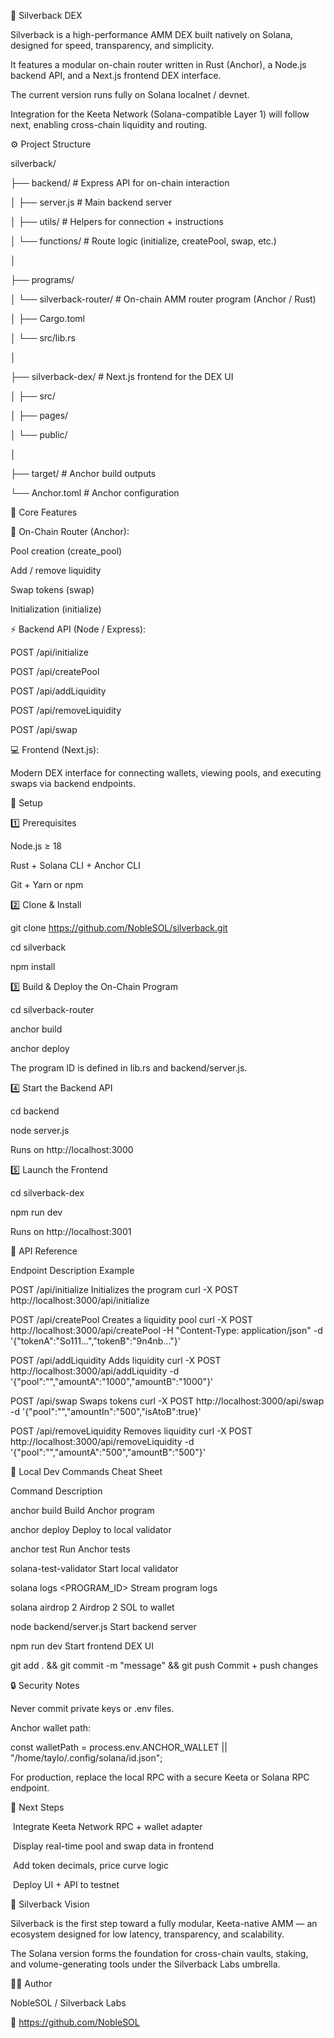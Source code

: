 🦍 Silverback DEX



Silverback is a high-performance AMM DEX built natively on Solana, designed for speed, transparency, and simplicity.

It features a modular on-chain router written in Rust (Anchor), a Node.js backend API, and a Next.js frontend DEX interface.



The current version runs fully on Solana localnet / devnet.

Integration for the Keeta Network (Solana-compatible Layer 1) will follow next, enabling cross-chain liquidity and routing.



⚙️ Project Structure

silverback/

├── backend/                 # Express API for on-chain interaction

│   ├── server.js            # Main backend server

│   ├── utils/               # Helpers for connection + instructions

│   └── functions/           # Route logic (initialize, createPool, swap, etc.)

│

├── programs/

│   └── silverback-router/   # On-chain AMM router program (Anchor / Rust)

│       ├── Cargo.toml

│       └── src/lib.rs

│

├── silverback-dex/          # Next.js frontend for the DEX UI

│   ├── src/

│   ├── pages/

│   └── public/

│

├── target/                  # Anchor build outputs

└── Anchor.toml              # Anchor configuration



🧠 Core Features



🧩 On-Chain Router (Anchor):



Pool creation (create\_pool)



Add / remove liquidity



Swap tokens (swap)



Initialization (initialize)



⚡ Backend API (Node / Express):



POST /api/initialize

POST /api/createPool

POST /api/addLiquidity

POST /api/removeLiquidity

POST /api/swap





💻 Frontend (Next.js):

Modern DEX interface for connecting wallets, viewing pools, and executing swaps via backend endpoints.



🧰 Setup

1️⃣ Prerequisites



Node.js ≥ 18



Rust + Solana CLI + Anchor CLI



Git + Yarn or npm



2️⃣ Clone \& Install

git clone https://github.com/NobleSOL/silverback.git

cd silverback

npm install



3️⃣ Build \& Deploy the On-Chain Program

cd silverback-router

anchor build

anchor deploy





The program ID is defined in lib.rs and backend/server.js.



4️⃣ Start the Backend API

cd backend

node server.js





Runs on http://localhost:3000



5️⃣ Launch the Frontend

cd silverback-dex

npm run dev





Runs on http://localhost:3001



🔌 API Reference

Endpoint	Description	Example

POST /api/initialize	Initializes the program	curl -X POST http://localhost:3000/api/initialize

POST /api/createPool	Creates a liquidity pool	curl -X POST http://localhost:3000/api/createPool -H "Content-Type: application/json" -d '{"tokenA":"So111...","tokenB":"9n4nb..."}'

POST /api/addLiquidity	Adds liquidity	curl -X POST http://localhost:3000/api/addLiquidity -d '{"pool":"<poolPubkey>","amountA":"1000","amountB":"1000"}'

POST /api/swap	Swaps tokens	curl -X POST http://localhost:3000/api/swap -d '{"pool":"<poolPubkey>","amountIn":"500","isAtoB":true}'

POST /api/removeLiquidity	Removes liquidity	curl -X POST http://localhost:3000/api/removeLiquidity -d '{"pool":"<poolPubkey>","amountA":"500","amountB":"500"}'

🧪 Local Dev Commands Cheat Sheet

Command	Description

anchor build	Build Anchor program

anchor deploy	Deploy to local validator

anchor test	Run Anchor tests

solana-test-validator	Start local validator

solana logs <PROGRAM\_ID>	Stream program logs

solana airdrop 2	Airdrop 2 SOL to wallet

node backend/server.js	Start backend server

npm run dev	Start frontend DEX UI

git add . \&\& git commit -m "message" \&\& git push	Commit + push changes

🔒 Security Notes



Never commit private keys or .env files.



Anchor wallet path:



const walletPath = process.env.ANCHOR\_WALLET || "/home/taylo/.config/solana/id.json";





For production, replace the local RPC with a secure Keeta or Solana RPC endpoint.



🧭 Next Steps



&nbsp;Integrate Keeta Network RPC + wallet adapter



&nbsp;Display real-time pool and swap data in frontend



&nbsp;Add token decimals, price curve logic



&nbsp;Deploy UI + API to testnet



🦍 Silverback Vision



Silverback is the first step toward a fully modular, Keeta-native AMM — an ecosystem designed for low latency, transparency, and scalability.

The Solana version forms the foundation for cross-chain vaults, staking, and volume-generating tools under the Silverback Labs umbrella.



🧑‍💻 Author



NobleSOL / Silverback Labs

🔗 https://github.com/NobleSOL


